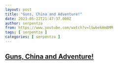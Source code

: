 ```yaml
---
layout: post
title: "Guns, China and Adventure!"
date: 2021-05-22T21:47:37.000Z
author: serpentza
from: https://www.youtube.com/watch?v=lSwbekHmBMM
tags: [ serpentza ]
categories: [ serpentza ]
---
```

<!--1621720057000-->
[Guns, China and Adventure!](https://www.youtube.com/watch?v=lSwbekHmBMM)
------

<div>

</div>
